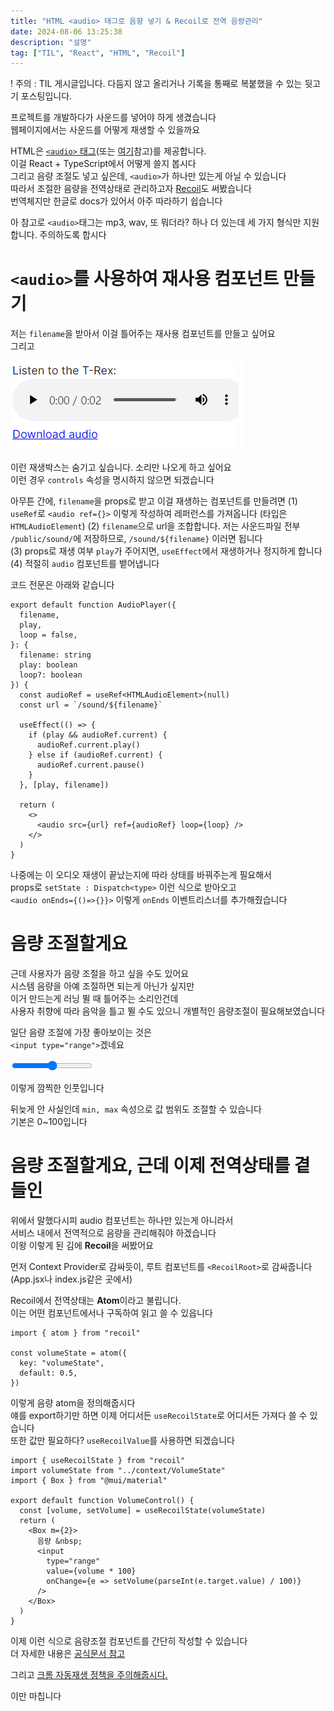 ```yaml
---
title: "HTML <audio> 태그로 음향 넣기 & Recoil로 전역 음량관리"
date: 2024-08-06 13:25:38
description: "설명"
tag: ["TIL", "React", "HTML", "Recoil"]
---
```


! 주의 : TIL 게시글입니다. 다듬지 않고 올리거나 기록을 통째로 복붙했을 수 있는 뒷고기 포스팅입니다.

프로젝트를 개발하다가 사운드를 넣어야 하게 생겼습니다  
웹페이지에서는 사운드를 어떻게 재생할 수 있을까요

HTML은 [`<audio>` 태그](https://www.tcpschool.com/html-tags/audio)(또는 [여기](https://developer.mozilla.org/en-US/docs/Web/HTML/Element/audio)참고)를 제공합니다.  
이걸 React + TypeScript에서 어떻게 쓸지 봅시다  
그리고 음량 조절도 넣고 싶은데, `<audio>`가 하나만 있는게 아닐 수 있습니다  
따라서 조절한 음량을 전역상태로 관리하고자 [Recoil](https://recoiljs.org/ko/docs/introduction/getting-started/)도 써봤습니다  
번역체지만 한글로 docs가 있어서 아주 따라하기 쉽습니다

아 참고로 `<audio>`태그는 mp3, wav, 또 뭐더라? 하나 더 있는데 세 가지 형식만 지원합니다. 주의하도록 합시다

# `<audio>`를 사용하여 재사용 컴포넌트 만들기

저는 `filename`을 받아서 이걸 틀어주는 재사용 컴포넌트를 만들고 싶어요  
그리고

![오디오 컨트롤 요소](image.png)

이런 재생박스는 숨기고 싶습니다. 소리만 나오게 하고 싶어요  
이런 경우 `controls` 속성을 명시하지 않으면 되겠습니다

아무튼 간에, `filename`을 props로 받고 이걸 재생하는 컴포넌트를 만들려면
(1) `useRef`로 `<audio ref={}>` 이렇게 작성하여 레퍼런스를 가져옵니다 (타입은 `HTMLAudioElement`)
(2) `filename`으로 url을 조합합니다. 저는 사운드파일 전부 `/public/sound/`에 저장하므로, `/sound/${filename}` 이러면 됩니다  
(3) props로 재생 여부 `play`가 주어지면, `useEffect`에서 재생하거나 정지하게 합니다
(4) 적절히 `audio` 컴포넌트를 뱉어냅니다

코드 전문은 아래와 같습니다

```tsx
export default function AudioPlayer({
  filename,
  play,
  loop = false,
}: {
  filename: string
  play: boolean
  loop?: boolean
}) {
  const audioRef = useRef<HTMLAudioElement>(null)
  const url = `/sound/${filename}`

  useEffect(() => {
    if (play && audioRef.current) {
      audioRef.current.play()
    } else if (audioRef.current) {
      audioRef.current.pause()
    }
  }, [play, filename])

  return (
    <>
      <audio src={url} ref={audioRef} loop={loop} />
    </>
  )
}
```

나중에는 이 오디오 재생이 끝났는지에 따라 상태를 바꿔주는게 필요해서  
props로 `setState : Dispatch<type>` 이런 식으로 받아오고  
`<audio onEnds={()=>{}}>` 이렇게 `onEnds` 이벤트리스너를 추가해줬습니다

# 음량 조절할게요

근데 사용자가 음량 조절을 하고 싶을 수도 있어요  
시스템 음량을 아예 조절하면 되는게 아닌가 싶지만  
이거 만드는게 러닝 뛸 때 틀어주는 소리인건데  
사용자 취향에 따라 음악을 틀고 뛸 수도 있으니 개별적인 음량조절이 필요해보였습니다

일단 음량 조절에 가장 좋아보이는 것은  
`<input type="range">`겠네요

<input type="range" />

이렇게 깜찍한 인풋입니다

뒤늦게 안 사실인데 `min, max` 속성으로 값 범위도 조절할 수 있습니다  
기본은 0~100입니다

# 음량 조절할게요, 근데 이제 전역상태를 곁들인

위에서 말했다시피 audio 컴포넌트는 하나만 있는게 아니라서  
서비스 내에서 전역적으로 음량을 관리해줘야 하겠습니다  
이왕 이렇게 된 김에 **Recoil**을 써봤어요

먼저 Context Provider로 감싸듯이, 루트 컴포넌트를 `<RecoilRoot>`로 감싸줍니다(App.jsx나 index.js같은 곳에서)

Recoil에서 전역상태는 **Atom**이라고 불립니다.  
이는 어떤 컴포넌트에서나 구독하여 읽고 쓸 수 있읍니다

```tsx
import { atom } from "recoil"

const volumeState = atom({
  key: "volumeState",
  default: 0.5,
})
```

이렇게 음량 atom을 정의해줍시다  
얘를 export하기만 하면 이제 어디서든 `useRecoilState`로 어디서든 가져다 쓸 수 있습니다  
또한 값만 필요하다? `useRecoilValue`를 사용하면 되겠습니다

```tsx
import { useRecoilState } from "recoil"
import volumeState from "../context/VolumeState"
import { Box } from "@mui/material"

export default function VolumeControl() {
  const [volume, setVolume] = useRecoilState(volumeState)
  return (
    <Box m={2}>
      음량 &nbsp;
      <input
        type="range"
        value={volume * 100}
        onChange={e => setVolume(parseInt(e.target.value) / 100)}
      />
    </Box>
  )
}
```

이제 이런 식으로 음량조절 컴포넌트를 간단히 작성할 수 있습니다  
더 자세한 내용은 [공식문서 참고](https://recoiljs.org/ko/docs/introduction/getting-started/)

그리고 [크롬 자동재생 정책을 주의해줍시다.](https://developer.chrome.com/blog/autoplay?hl=ko)

이만 마칩니다
